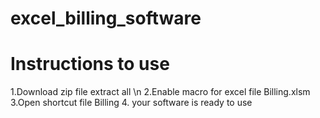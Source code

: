 # excel_billing_software

# Instructions to use
1.Download zip file extract all \n
2.Enable macro for excel file Billing.xlsm
3.Open shortcut file Billing 
4. your software is ready to use
